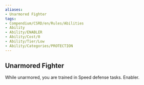 ```yaml
---
aliases:
- Unarmored Fighter
tags:
- Compendium/CSRD/en/Rules/Abilities
- Ability
- Ability/ENABLER
- Ability/Cost/0
- Ability/Tier/Low
- Ability/Categories/PROTECTION
---
```


  
## Unarmored Fighter  
While unarmored, you are trained in Speed defense tasks. Enabler. 